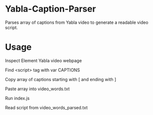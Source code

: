 # Yabla-Caption-Parser

Parses array of captions from Yabla video to generate a readable video script.

# Usage

Inspect Element Yabla video webpage

Find \<script\> tag with var CAPTIONS

Copy array of captions starting with [ and ending with ]

Paste array into video_words.txt

Run index.js

Read script from video_words_parsed.txt
